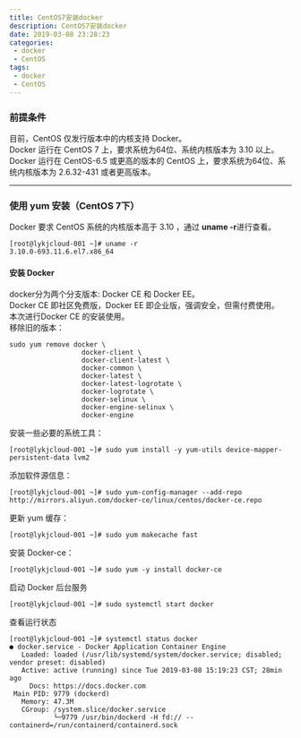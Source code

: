 ```yaml
---
title: CentOS7安装docker
description: CentOS7安装docker
date: 2019-03-08 23:28:23
categories:
 - docker
 - CentOS
tags:
 - docker
 - CentOS
---
```

### 前提条件  
目前，CentOS 仅发行版本中的内核支持 Docker。  
Docker 运行在 CentOS 7 上，要求系统为64位、系统内核版本为 3.10 以上。  
Docker 运行在 CentOS-6.5 或更高的版本的 CentOS 上，要求系统为64位、系统内核版本为 2.6.32-431 或者更高版本。  

------

### 使用 yum 安装（CentOS 7下）  
Docker 要求 CentOS 系统的内核版本高于 3.10 ，通过 **uname -r**进行查看。   

```shell
[root@lykjcloud-001 ~]# uname -r
3.10.0-693.11.6.el7.x86_64
```

#### 安装 Docker  

docker分为两个分支版本: Docker CE 和 Docker EE。  
Docker CE 即社区免费版，Docker EE 即企业版，强调安全，但需付费使用。  
本次进行Docker CE 的安装使用。  
移除旧的版本：  
```shell
sudo yum remove docker \
                  docker-client \
                  docker-client-latest \
                  docker-common \
                  docker-latest \
                  docker-latest-logrotate \
                  docker-logrotate \
                  docker-selinux \
                  docker-engine-selinux \
                  docker-engine
```
安装一些必要的系统工具：  
```shell
[root@lykjcloud-001 ~]# sudo yum install -y yum-utils device-mapper-persistent-data lvm2
```
添加软件源信息：  
```shell
[root@lykjcloud-001 ~]# sudo yum-config-manager --add-repo http://mirrors.aliyun.com/docker-ce/linux/centos/docker-ce.repo
```
更新 yum 缓存：  
```shell
[root@lykjcloud-001 ~]# sudo yum makecache fast
```
安装 Docker-ce：  
```shell
[root@lykjcloud-001 ~]# sudo yum -y install docker-ce
```
启动 Docker 后台服务  
```shell
[root@lykjcloud-001 ~]# sudo systemctl start docker
```
查看运行状态  
```shell
[root@lykjcloud-001 ~]# systemctl status docker
● docker.service - Docker Application Container Engine
   Loaded: loaded (/usr/lib/systemd/system/docker.service; disabled; vendor preset: disabled)
   Active: active (running) since Tue 2019-03-08 15:19:23 CST; 28min ago
     Docs: https://docs.docker.com
 Main PID: 9779 (dockerd)
   Memory: 47.3M
   CGroup: /system.slice/docker.service
           └─9779 /usr/bin/dockerd -H fd:// --containerd=/run/containerd/containerd.sock

```

  